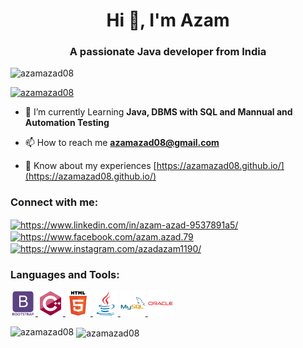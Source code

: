 <h1 align="center">Hi 👋, I'm Azam</h1>
<h3 align="center">A passionate Java developer from India</h3>

<p align="left"> <img src="https://komarev.com/ghpvc/?username=azamazad08&label=Profile%20views&color=0e75b6&style=flat" alt="azamazad08" /> </p>

<p align="left"> <a href="https://github.com/ryo-ma/github-profile-trophy"><img src="https://github-profile-trophy.vercel.app/?username=azamazad08" alt="azamazad08" /></a> </p>

- 🔭 I’m currently Learning **Java, DBMS with SQL and Mannual and Automation Testing**

- 📫 How to reach me **azamazad08@gmail.com**

- 📄 Know about my experiences [https://azamazad08.github.io/](https://azamazad08.github.io/)

<h3 align="left">Connect with me:</h3>
<p align="left">
<a href="https://linkedin.com/in/https://www.linkedin.com/in/azam-azad-9537891a5/" target="blank"><img align="center" src="https://raw.githubusercontent.com/rahuldkjain/github-profile-readme-generator/master/src/images/icons/Social/linked-in-alt.svg" alt="https://www.linkedin.com/in/azam-azad-9537891a5/" height="30" width="40" /></a>
<a href="https://fb.com/https://www.facebook.com/azam.azad.79" target="blank"><img align="center" src="https://raw.githubusercontent.com/rahuldkjain/github-profile-readme-generator/master/src/images/icons/Social/facebook.svg" alt="https://www.facebook.com/azam.azad.79" height="30" width="40" /></a>
<a href="https://instagram.com/https://www.instagram.com/azadazam1190/" target="blank"><img align="center" src="https://raw.githubusercontent.com/rahuldkjain/github-profile-readme-generator/master/src/images/icons/Social/instagram.svg" alt="https://www.instagram.com/azadazam1190/" height="30" width="40" /></a>
</p>

<h3 align="left">Languages and Tools:</h3>
<p align="left"> <a href="https://getbootstrap.com" target="_blank"> <img src="https://raw.githubusercontent.com/devicons/devicon/master/icons/bootstrap/bootstrap-plain-wordmark.svg" alt="bootstrap" width="40" height="40"/> </a> <a href="https://www.w3schools.com/cpp/" target="_blank"> <img src="https://raw.githubusercontent.com/devicons/devicon/master/icons/cplusplus/cplusplus-original.svg" alt="cplusplus" width="40" height="40"/> </a> <a href="https://www.w3.org/html/" target="_blank"> <img src="https://raw.githubusercontent.com/devicons/devicon/master/icons/html5/html5-original-wordmark.svg" alt="html5" width="40" height="40"/> </a> <a href="https://www.java.com" target="_blank"> <img src="https://raw.githubusercontent.com/devicons/devicon/master/icons/java/java-original.svg" alt="java" width="40" height="40"/> </a> <a href="https://www.mysql.com/" target="_blank"> <img src="https://raw.githubusercontent.com/devicons/devicon/master/icons/mysql/mysql-original-wordmark.svg" alt="mysql" width="40" height="40"/> </a> <a href="https://www.oracle.com/" target="_blank"> <img src="https://raw.githubusercontent.com/devicons/devicon/master/icons/oracle/oracle-original.svg" alt="oracle" width="40" height="40"/> </a> </p>

<p><img align="left" src="https://github-readme-stats.vercel.app/api/top-langs?username=azamazad08&show_icons=true&locale=en&layout=compact" alt="azamazad08" /></p>

<p>&nbsp;<img align="center" src="https://github-readme-stats.vercel.app/api?username=azamazad08&show_icons=true&locale=en" alt="azamazad08" /></p>
